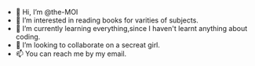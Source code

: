 - 👋 Hi, I’m @the-MOI
- 👀 I’m interested in reading books for varities of subjects.
- 🌱 I’m currently learning everything,since I haven't learnt anything about coding.
- 💞️ I’m looking to collaborate on a secreat girl.
- 📫 You can reach me by my email.

<!---
the-MOI/the-MOI is a ✨ special ✨ repository because its `README.md` (this file) appears on your GitHub profile.
You can click the Preview link to take a look at your changes.
--->
